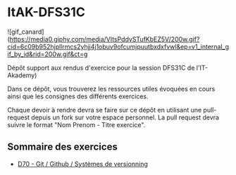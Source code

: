 # ItAK-DFS31C

![gif_canard](https://media0.giphy.com/media/VItsPddySTufKbEZ5V/200w.gif?cid=6c09b952hjpllrmcs2yhjj4j1obuv9ofcumjpuutbxdxfvwl&ep=v1_internal_gif_by_id&rid=200w.gif&ct=g

Dépôt support aux rendus d'exercice pour la session DFS31C de l'IT-Akademy)

Dans ce dépôt, vous trouverez les ressources utiles évoquées en cours ainsi que les consignes des différents exercices.

Chaque devoir à rendre devra se faire sur ce dépôt en utilisant une pull-request depuis un fork sur votre espace personnel.
La pull request devra suivre le format "Nom Prenom - Titre exercice".

## Sommaire des exercices

  - [D70 - Git / Github / Systèmes de versionning](D70_Git/Exercices.md)
